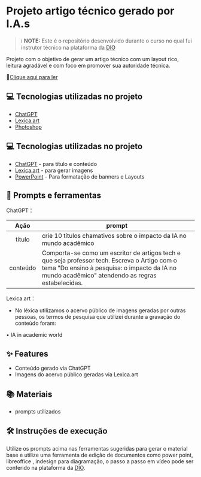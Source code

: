 # Projeto artigo técnico gerado por I.A.s


 > ℹ️ **NOTE:** Este é o repositório desenvolvido durante o curso no qual fui instrutor técnico na plataforma da [DIO](https://dio.me)

Projeto com o objetivo de gerar um artigo técnico com um layout rico, leitura agradável e com foco em promover sua autoridade técnica.

📕[Clique aqui para ler](https://web.dio.me/articles/do-ensino-a-pesquisa-o-impacto-da-ia-no-mundo-academico?back=%2Farticles&open-modal=true&page=1&order=oldest)

## 💻 Tecnologias utilizadas no projeto

- [ChatGPT](https://chat.openai.com/) 
- [Lexica.art](https://lexica.art)
- [Photoshop](https://www.adobe.com/br/products/photoshop/landpa.html?gclid=CjwKCAjwyo60BhBiEiwAHmVLJXV_LkGOSTDe_GlBtMOvn2L01jYaYAJ6ag5qvmr4_4DWlHUqd7Qo1hoCH3sQAvD_BwE&sdid=CJ13288M&mv=search&mv2=paidsearch&ef_id=CjwKCAjwyo60BhBiEiwAHmVLJXV_LkGOSTDe_GlBtMOvn2L01jYaYAJ6ag5qvmr4_4DWlHUqd7Qo1hoCH3sQAvD_BwE:G:s&s_kwcid=AL!3085!3!698066549954!e!!g!!adobe%20photoshop!188192502!10077842982&gad_source=1)

## 💻 Tecnologias utilizadas no projeto

- [ChatGPT](https://chat.openai.com/) - para título e conteúdo
- [Lexica.art](https://lexica.art/) - para gerar imagens
- [PowerPoint](https://www.microsoft.com/en/microsoft-365/powerpoint) - Para formatação de banners e Layouts

## 📄 Prompts e ferramentas


ChatGPT：

|   Ação   | prompt                                                                                                                                                                                                                                                                         |
| :------: | ------------------------------------------------------------------------------------------------------------------------------------------------------------------------------------------------------------------------------------------------------------------------------ |
|  título  | crie 10 títulos chamativos sobre o impacto da IA no mundo acadêmico                                                                                                                                                                                                   |
| conteúdo | Comporta-se como um escritor de artigos tech e que seja professor tech. Escreva o Artigo com o tema "Do ensino à pesquisa: o impacto da IA no mundo acadêmico" atendendo as regras estabelecidas.



Lexica.art：

- No léxica utilizamos o acervo público de imagens geradas por outras pessoas, os termos de pesquisa que utilizei durante a gravação do conteúdo foram:

• IA in academic world



## ✨ Features

- Conteúdo gerado via ChatGPT
- Imagens do acervo público geradas via Lexica.art

## 📚 Materiais

- prompts utilizados

## 🛠️ Instruções de execução

Utilize os prompts acima nas ferramentas sugeridas para gerar o material base e utilize uma ferramenta de edição de documentos como power point, libreoffice , indesign para diagramação, o passo a passo em vídeo pode ser conferido na plataforma da [DIO](https://dio.me).
